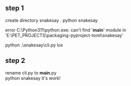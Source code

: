 ## step 1 
create directory snakesay 
. python snakesay

error
C:\Python311\python.exe: can't find '__main__' module in 'E:\\PET_PROJECTS\\packaging-pyproject-toml\\snakesay'

python .\\snakesay\\cli.py lox

## step 2

rename cli.py to __main__.py    
python snakesay it's work!


